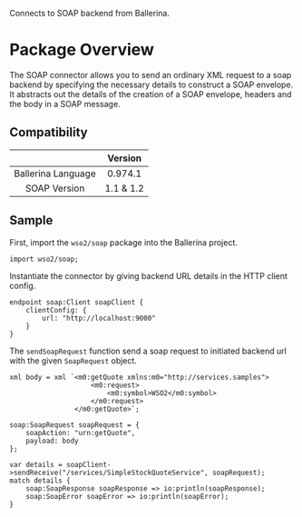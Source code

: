 Connects to SOAP backend from Ballerina. 

# Package Overview

The SOAP connector allows you to send an ordinary XML request to a soap backend by specifying the necessary details to
construct a SOAP envelope. It abstracts out the details of the creation of a SOAP envelope, headers and the body in a
SOAP message.

## Compatibility
|                          |    Version     |
|:------------------------:|:--------------:|
| Ballerina Language       | 0.974.1        |
| SOAP Version             | 1.1 & 1.2      |

## Sample

First, import the `wso2/soap` package into the Ballerina project.
```
import wso2/soap;
```

Instantiate the connector by giving backend URL details in the HTTP client config.

```
endpoint soap:Client soapClient {
    clientConfig: {
        url: "http://localhost:9000"
    }
}
```

The `sendSoapRequest` function send a soap request to initiated backend url with the given `SoapRequest` object.
```
xml body = xml `<m0:getQuote xmlns:m0="http://services.samples">
                    <m0:request>
                        <m0:symbol>WSO2</m0:symbol>
                    </m0:request>
                </m0:getQuote>`;

soap:SoapRequest soapRequest = {
    soapAction: "urn:getQuote",
    payload: body
};

var details = soapClient->sendReceive("/services/SimpleStockQuoteService", soapRequest);
match details {
    soap:SoapResponse soapResponse => io:println(soapResponse);
    soap:SoapError soapError => io:println(soapError);
}
```